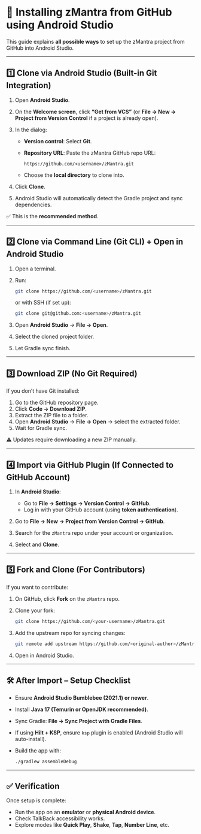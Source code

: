 

# 🚀 Installing zMantra from GitHub using Android Studio

This guide explains **all possible ways** to set up the zMantra project from GitHub into Android Studio.

---

## 1️⃣ Clone via Android Studio (Built-in Git Integration)

1. Open **Android Studio**.
2. On the **Welcome screen**, click **“Get from VCS”** (or **File → New → Project from Version Control** if a project is already open).
3. In the dialog:

   * **Version control**: Select **Git**.
   * **Repository URL**: Paste the zMantra GitHub repo URL:

     ```
     https://github.com/<username>/zMantra.git
     ```
   * Choose the **local directory** to clone into.
4. Click **Clone**.
5. Android Studio will automatically detect the Gradle project and sync dependencies.

✅ This is the **recommended method**.

---

## 2️⃣ Clone via Command Line (Git CLI) + Open in Android Studio

1. Open a terminal.
2. Run:

   ```bash
   git clone https://github.com/<username>/zMantra.git
   ```

   or with SSH (if set up):

   ```bash
   git clone git@github.com:<username>/zMantra.git
   ```
3. Open **Android Studio** → **File → Open**.
4. Select the cloned project folder.
5. Let Gradle sync finish.

---

## 3️⃣ Download ZIP (No Git Required)

If you don’t have Git installed:

1. Go to the GitHub repository page.
2. Click **Code → Download ZIP**.
3. Extract the ZIP file to a folder.
4. Open **Android Studio** → **File → Open** → select the extracted folder.
5. Wait for Gradle sync.

⚠️ Updates require downloading a new ZIP manually.

---

## 4️⃣ Import via GitHub Plugin (If Connected to GitHub Account)

1. In **Android Studio**:

   * Go to **File → Settings → Version Control → GitHub**.
   * Log in with your GitHub account (using **token authentication**).
2. Go to **File → New → Project from Version Control → GitHub**.
3. Search for the `zMantra` repo under your account or organization.
4. Select and **Clone**.

---

## 5️⃣ Fork and Clone (For Contributors)

If you want to contribute:

1. On GitHub, click **Fork** on the `zMantra` repo.
2. Clone your fork:

   ```bash
   git clone https://github.com/<your-username>/zMantra.git
   ```
3. Add the upstream repo for syncing changes:

   ```bash
   git remote add upstream https://github.com/<original-author>/zMantra.git
   ```
4. Open in Android Studio.

---

## 🛠️ After Import – Setup Checklist

* Ensure **Android Studio Bumblebee (2021.1) or newer**.
* Install **Java 17 (Temurin or OpenJDK recommended)**.
* Sync Gradle: **File → Sync Project with Gradle Files**.
* If using **Hilt + KSP**, ensure `ksp` plugin is enabled (Android Studio will auto-install).
* Build the app with:

  ```bash
  ./gradlew assembleDebug
  ```

---

## ✅ Verification

Once setup is complete:

* Run the app on an **emulator** or **physical Android device**.
* Check TalkBack accessibility works.
* Explore modes like **Quick Play**, **Shake**, **Tap**, **Number Line**, etc.

